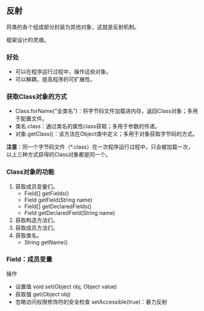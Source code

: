 ## 反射

将类的各个组成部分封装为其他对象，这就是反射机制。

框架设计的灵魂。

### 好处

* 可以在程序运行过程中，操作这些对象。
* 可以解耦，提高程序的可扩展性。

### 获取Class对象的方式

* Class.forName("全类名")：将字节码文件加载进内存，返回Class对象；多用于配置文件。
* 类名.class：通过类名的属性class获取；多用于参数的传递。
* 对象.getClass()：该方法在Object类中定义；多用于对象获取字节码的方式。

**注意**：同一个字节码文件（*.class）在一次程序运行过程中，只会被加载一次，以上三种方式获得的Class对象都是同一个。

### Class对象的功能

1. 获取成员变量们。
    * Field[] getFields()
    * Field getField(String name)
    * Field[] getDeclaredFields()
    * Field getDeclaredField(String name)
2. 获取构造方法们。
3. 获取成员方法们。
4. 获取类名。
    * String getName()

### Field：成员变量
操作
* 设置值
    void set(Object obj, Object value)
* 获取值
    get(Object obj)
* 忽略访问权限修饰符的安全检查
    setAccessible(true)：暴力反射




